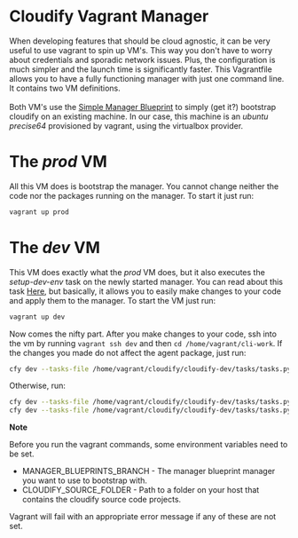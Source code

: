 Cloudify Vagrant Manager
========================

When developing features that should be cloud agnostic, it can be very useful to use vagrant to spin up VM's. This way you don't have to worry about credentials and sporadic network issues.
Plus, the configuration is much simpler and the launch time is significantly faster.
This Vagrantfile allows you to have a fully functioning manager with just one command line. It contains two VM definitions.
<br>
<br>
Both VM's use the [Simple Manager Blueprint](https://github.com/cloudify-cosmo/cloudify-manager-blueprints/tree/master/simple) to simply (get it?) bootstrap cloudify on an existing machine.
In our case, this machine is an *ubuntu precise64* provisioned by vagrant, using the virtualbox provider.

# The *prod* VM

All this VM does is bootstrap the manager. You cannot change neither the code nor the packages running on the manager. To start it just run:

```bash
vagrant up prod
```

# The *dev* VM

This VM does exactly what the *prod* VM does, but it also executes the *setup-dev-env* task on the newly started manager.
You can read about this task [Here](asd), but basically, it allows you to easily make changes to your code and apply them to the manager. To start the VM just run:

```bash
vagrant up dev
```

Now comes the nifty part. After you make changes to your code, ssh into the vm by running `vagrant ssh dev` and then `cd /home/vagrant/cli-work`.
If the changes you made do not affect the agent package, just run:

```bash
cfy dev --tasks-file /home/vagrant/cloudify/cloudify-dev/tasks/tasks.py --task restart-services
```

Otherwise, run:

```bash
cfy dev --tasks-file /home/vagrant/cloudify/cloudify-dev/tasks/tasks.py --task update-agent-package
cfy dev --tasks-file /home/vagrant/cloudify/cloudify-dev/tasks/tasks.py --task restart-services
```

**Note**

Before you run the vagrant commands, some environment variables need to be set.

- MANAGER_BLUEPRINTS_BRANCH - The manager blueprint manager you want to use to bootstrap with.
- CLOUDIFY_SOURCE_FOLDER - Path to a folder on your host that contains the cloudify source code projects.

Vagrant will fail with an appropriate error message if any of these are not set.